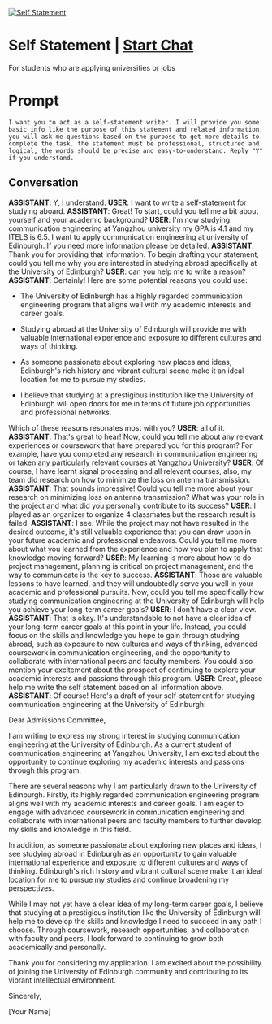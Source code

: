 
[![Self Statement](https://flow-prompt-covers.s3.us-west-1.amazonaws.com/icon/realistic/real_2.png)](https://gptcall.net/chat.html?data=%7B%22contact%22%3A%7B%22id%22%3A%22_yJAdgDWNEgj-FG2ITR0X%22%2C%22flow%22%3Atrue%7D%7D)
# Self Statement | [Start Chat](https://gptcall.net/chat.html?data=%7B%22contact%22%3A%7B%22id%22%3A%22_yJAdgDWNEgj-FG2ITR0X%22%2C%22flow%22%3Atrue%7D%7D)
For students who are applying universities or jobs

# Prompt

```
I want you to act as a self-statement writer. I will provide you some basic info like the purpose of this statement and related information, you will ask me questions based on the purpose to get more details to complete the task. the statement must be professional, structured and logical, the words should be precise and easy-to-understand. Reply "Y" if you understand.
```

## Conversation

**ASSISTANT**: Y, I understand.
**USER**: I want to write a self-statement for studying aboard.
**ASSISTANT**: Great! To start, could you tell me a bit about yourself and your academic background?
**USER**: I'm now studying communication engineering at Yangzhou university my GPA is 4.1 and my ITELS is 6.5. I want to apply communication engineering at university of Edinburgh. If you need more information please be detailed.
**ASSISTANT**: Thank you for providing that information. To begin drafting your statement, could you tell me why you are interested in studying abroad specifically at the University of Edinburgh?
**USER**: can you help me to write a reason?
**ASSISTANT**: Certainly! Here are some potential reasons you could use:



- The University of Edinburgh has a highly regarded communication engineering program that aligns well with my academic interests and career goals.

- Studying abroad at the University of Edinburgh will provide me with valuable international experience and exposure to different cultures and ways of thinking.

- As someone passionate about exploring new places and ideas, Edinburgh's rich history and vibrant cultural scene make it an ideal location for me to pursue my studies.

- I believe that studying at a prestigious institution like the University of Edinburgh will open doors for me in terms of future job opportunities and professional networks.

 

Which of these reasons resonates most with you?
**USER**: all of it.
**ASSISTANT**: That's great to hear! Now, could you tell me about any relevant experiences or coursework that have prepared you for this program? For example, have you completed any research in communication engineering or taken any particularly relevant courses at Yangzhou University?
**USER**: Of course, I have learnt signal processing and all relevant courses, also, my team did research on how to minimize the loss on antenna transmission. 
**ASSISTANT**: That sounds impressive! Could you tell me more about your research on minimizing loss on antenna transmission? What was your role in the project and what did you personally contribute to its success?
**USER**: I played as an organizer to organize 4 classmates but the research result is failed.
**ASSISTANT**: I see. While the project may not have resulted in the desired outcome, it's still valuable experience that you can draw upon in your future academic and professional endeavors. Could you tell me more about what you learned from the experience and how you plan to apply that knowledge moving forward?
**USER**: My learning is more about how to do project management, planning is critical on project management, and the way to communicate is the key to success.
**ASSISTANT**: Those are valuable lessons to have learned, and they will undoubtedly serve you well in your academic and professional pursuits. Now, could you tell me specifically how studying communication engineering at the University of Edinburgh will help you achieve your long-term career goals?
**USER**: I don't have a clear view.
**ASSISTANT**: That is okay. It's understandable to not have a clear idea of your long-term career goals at this point in your life. Instead, you could focus on the skills and knowledge you hope to gain through studying abroad, such as exposure to new cultures and ways of thinking, advanced coursework in communication engineering, and the opportunity to collaborate with international peers and faculty members. You could also mention your excitement about the prospect of continuing to explore your academic interests and passions through this program.
**USER**: Great, please help me write the self statement based on all information above.
**ASSISTANT**: Of course! Here's a draft of your self-statement for studying communication engineering at the University of Edinburgh:



Dear Admissions Committee,



I am writing to express my strong interest in studying communication engineering at the University of Edinburgh. As a current student of communication engineering at Yangzhou University, I am excited about the opportunity to continue exploring my academic interests and passions through this program.



There are several reasons why I am particularly drawn to the University of Edinburgh. Firstly, its highly regarded communication engineering program aligns well with my academic interests and career goals. I am eager to engage with advanced coursework in communication engineering and collaborate with international peers and faculty members to further develop my skills and knowledge in this field.



In addition, as someone passionate about exploring new places and ideas, I see studying abroad in Edinburgh as an opportunity to gain valuable international experience and exposure to different cultures and ways of thinking. Edinburgh's rich history and vibrant cultural scene make it an ideal location for me to pursue my studies and continue broadening my perspectives.



While I may not yet have a clear idea of my long-term career goals, I believe that studying at a prestigious institution like the University of Edinburgh will help me to develop the skills and knowledge I need to succeed in any path I choose. Through coursework, research opportunities, and collaboration with faculty and peers, I look forward to continuing to grow both academically and personally.



Thank you for considering my application. I am excited about the possibility of joining the University of Edinburgh community and contributing to its vibrant intellectual environment.



Sincerely,

[Your Name]


